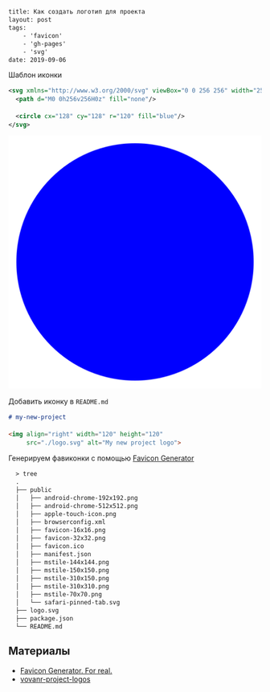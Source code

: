 ```
title: Как создать логотип для проекта
layout: post
tags:
    - 'favicon'
    - 'gh-pages'
    - 'svg'
date: 2019-09-06
```


Шаблон иконки
```svg
<svg xmlns="http://www.w3.org/2000/svg" viewBox="0 0 256 256" width="256" height="256">
  <path d="M0 0h256v256H0z" fill="none"/>

  <circle cx="128" cy="128" r="120" fill="blue"/>
</svg>
```
![Logo template](/images/create-project-logo/logo-template.svg)


Добавить иконку в `README.md`
```md
# my-new-project

<img align="right" width="120" height="120"
     src="./logo.svg" alt="My new project logo">
```


Генерируем фавиконки с помощью [Favicon Generator](https://realfavicongenerator.net/)

```shell
  > tree
  .
  ├── public
  │   ├── android-chrome-192x192.png
  │   ├── android-chrome-512x512.png
  │   ├── apple-touch-icon.png
  │   ├── browserconfig.xml
  │   ├── favicon-16x16.png
  │   ├── favicon-32x32.png
  │   ├── favicon.ico
  │   ├── manifest.json
  │   ├── mstile-144x144.png
  │   ├── mstile-150x150.png
  │   ├── mstile-310x150.png
  │   ├── mstile-310x310.png
  │   ├── mstile-70x70.png
  │   └── safari-pinned-tab.svg
  ├── logo.svg
  ├── package.json
  └── README.md
```


## Материалы
- [Favicon Generator. For real.](https://realfavicongenerator.net/)
- [vovanr-project-logos](https://github.com/VovanR/vovanr-project-logos)
